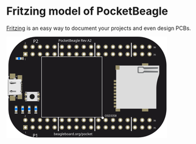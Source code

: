 # Fritzing model of PocketBeagle

[Fritzing](http://fritzing.org/) is an easy way to document your projects and even design PCBs.

![PocketBeagle breadboard view](svg.breadboard.PocketBeagle_4977521f7a734d42cc836a64bc9df60a_26_breadboard.svg "Breadboard style view in Fritzing")
